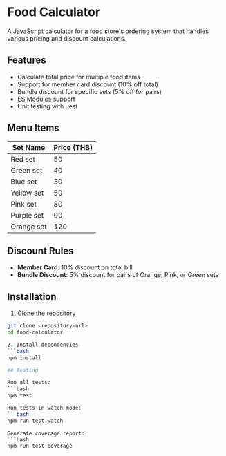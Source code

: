 # Food Calculator

A JavaScript calculator for a food store's ordering system that handles various pricing and discount calculations.

## Features

- Calculate total price for multiple food items
- Support for member card discount (10% off total)
- Bundle discount for specific sets (5% off for pairs)
- ES Modules support
- Unit testing with Jest

## Menu Items

| Set Name    | Price (THB) |
|-------------|-------------|
| Red set     | 50         |
| Green set   | 40         |
| Blue set    | 30         |
| Yellow set  | 50         |
| Pink set    | 80         |
| Purple set  | 90         |
| Orange set  | 120        |

## Discount Rules

- **Member Card**: 10% discount on total bill
- **Bundle Discount**: 5% discount for pairs of Orange, Pink, or Green sets

## Installation

1. Clone the repository
```bash
git clone <repository-url>
cd food-calculator

2. Install dependencies
```bash
npm install

## Testing

Run all tests:
```bash
npm test

Run tests in watch mode:
```bash
npm run test:watch

Generate coverage report:
```bash
npm run test:coverage
